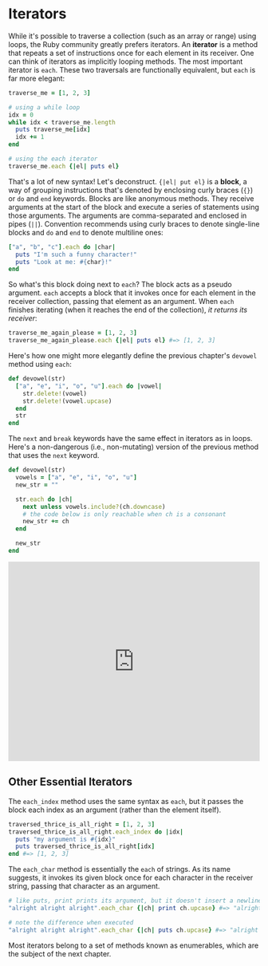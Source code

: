 # Iterators

While it's possible to traverse a collection (such as an array or range) using
loops, the Ruby community greatly prefers iterators. An **iterator** is a method
that repeats a set of instructions once for each element in its receiver. One
can think of iterators as implicitly looping methods. The most important
iterator is `each`. These two traversals are functionally equivalent, but `each`
is far more elegant:

```ruby
traverse_me = [1, 2, 3]

# using a while loop
idx = 0
while idx < traverse_me.length
  puts traverse_me[idx]
  idx += 1
end

# using the each iterator
traverse_me.each {|el| puts el}
```

That's a lot of new syntax! Let's deconstruct. `{|el| put el}` is a **block**, a
way of grouping instructions that's denoted by enclosing curly braces (`{}`) or
`do` and `end` keywords. Blocks are like anonymous methods. They receive
arguments at the start of the block and execute a series of statements using
those arguments. The arguments are comma-separated and enclosed in pipes (`||`).
Convention recommends using curly braces to denote single-line blocks and `do`
and `end` to denote multiline ones:

```ruby
["a", "b", "c"].each do |char|
  puts "I'm such a funny character!"
  puts "Look at me: #{char}!"
end
```

So what's this block doing next to `each`? The block acts as a pseudo argument.
`each` accepts a block that it invokes once for each element in the receiver
collection, passing that element as an argument. When `each` finishes iterating
(when it reaches the end of the collection), _it returns its receiver_:

```ruby
traverse_me_again_please = [1, 2, 3]
traverse_me_again_please.each {|el| puts el} #=> [1, 2, 3]
```

Here's how one might more elegantly define the previous chapter's `devowel` method
using `each`:

```ruby
def devowel(str)
  ["a", "e", "i", "o", "u"].each do |vowel|
    str.delete!(vowel)
    str.delete!(vowel.upcase)
  end
  str
end
```

The `next` and `break` keywords have the same effect in iterators as in loops.
Here's a non-dangerous (i.e., non-mutating) version of the previous method that
uses the `next` keyword.

```ruby
def devowel(str)
  vowels = ["a", "e", "i", "o", "u"]
  new_str = ""

  str.each do |ch|
    next unless vowels.include?(ch.downcase)
    # the code below is only reachable when ch is a consonant
    new_str += ch
  end

  new_str
end
```

<iframe src="https://player.vimeo.com/video/182464455" width="100%" height="400px" frameborder="0" webkitallowfullscreen="" mozallowfullscreen="" allowfullscreen="" style="line-height: 1.6em;" rel="line-height: 1.6em;"></iframe>


## Other Essential Iterators

The `each_index` method uses the same syntax as `each`, but it passes the block
each index as an argument (rather than the element itself).

```ruby
traversed_thrice_is_all_right = [1, 2, 3]
traversed_thrice_is_all_right.each_index do |idx|
  puts "my argument is #{idx}"
  puts traversed_thrice_is_all_right[idx]
end #=> [1, 2, 3]
```

The `each_char` method is essentially the `each` of strings. As its name
suggests, it invokes its given block once for each character in the receiver
string, passing that character as an argument.

```ruby
# like puts, print prints its argument, but it doesn't insert a newline after printing
"alright alright alright".each_char {|ch| print ch.upcase} #=> "alright alright alright"

# note the difference when executed
"alright alright alright".each_char {|ch| puts ch.upcase} #=> "alright alright alright"
```

Most iterators belong to a set of methods known as enumerables, which are the
subject of the next chapter.
